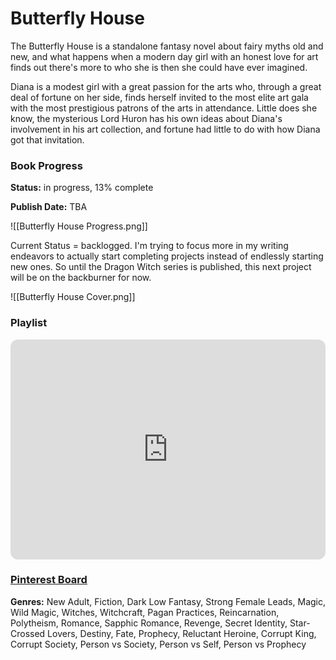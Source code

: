 # Butterfly House

The Butterfly House is a standalone fantasy novel about fairy myths old and new, and what happens when a modern day girl with an honest love for art finds out there's more to who she is then she could have ever imagined. 

Diana is a modest girl with a great passion for the arts who, through a great deal of fortune on her side, finds herself invited to the most elite art gala with the most prestigious patrons of the arts in attendance. Little does she know, the mysterious Lord Huron has his own ideas about Diana's involvement in his art collection, and fortune had little to do with how Diana got that invitation.

### Book Progress

**Status:** in progress, 13% complete

**Publish Date:** TBA

![[Butterfly House Progress.png]]

Current Status = backlogged. I'm trying to focus more in my writing endeavors to actually start completing projects instead of endlessly starting new ones. So until the Dragon Witch series is published, this next project will be on the backburner for now.

![[Butterfly House Cover.png]]

### Playlist
<iframe style="border-radius:12px" src="https://open.spotify.com/embed/playlist/1gt5gyb3sMQLMv1tQTleSX?utm_source=generator&theme=0" width="100%" height="352" frameBorder="0" allowfullscreen="" allow="autoplay; clipboard-write; encrypted-media; fullscreen; picture-in-picture" loading="lazy"></iframe>

### [Pinterest Board](https://www.pinterest.com/bykimberseverance/the-butterfly-house-book-board/)

**Genres:** New Adult, Fiction, Dark Low Fantasy, Strong Female Leads, Magic, Wild Magic, Witches, Witchcraft, Pagan Practices, Reincarnation, Polytheism, Romance, Sapphic Romance, Revenge, Secret Identity, Star-Crossed Lovers, Destiny, Fate, Prophecy, Reluctant Heroine, Corrupt King, Corrupt Society, Person vs Society, Person vs Self, Person vs Prophecy
